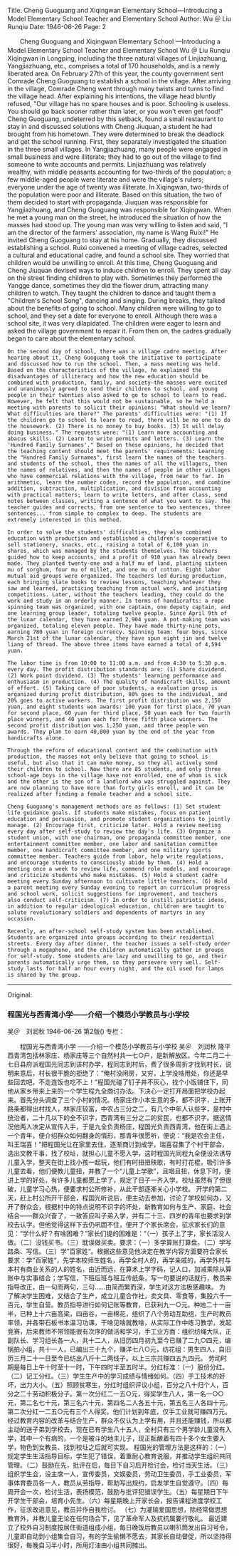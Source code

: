Title: Cheng Guoguang and Xiqingwan Elementary School—Introducing a Model Elementary School Teacher and Elementary School
Author: Wu ＠ Liu Runqiu
Date: 1946-06-26
Page: 2

　　Cheng Guoguang and Xiqingwan Elementary School
    —Introducing a Model Elementary School Teacher and Elementary School
    Wu ＠ Liu Runqiu
    Xiqingwan in Longping, including the three natural villages of Linjiazhuang, Yangjiazhuang, etc., comprises a total of 170 households, and is a newly liberated area. On February 27th of this year, the county government sent Comrade Cheng Guoguang to establish a school in the village. After arriving in the village, Comrade Cheng went through many twists and turns to find the village head. After explaining his intentions, the village head bluntly refused, "Our village has no spare houses and is poor. Schooling is useless. You should go back sooner rather than later, or you won't even get food!" Cheng Guoguang, undeterred by this setback, found a small restaurant to stay in and discussed solutions with Cheng Jiuquan, a student he had brought from his hometown. They were determined to break the deadlock and get the school running. First, they separately investigated the situation in the three small villages. In Yangjiazhuang, many people were engaged in small business and were illiterate; they had to go out of the village to find someone to write accounts and permits. Linjiazhuang was relatively wealthy, with middle peasants accounting for two-thirds of the population; a few middle-aged people were literate and were the village's rulers; everyone under the age of twenty was illiterate. In Xiqingwan, two-thirds of the population were poor and illiterate. Based on this situation, the two of them decided to start with propaganda. Jiuquan was responsible for Yangjiazhuang, and Cheng Guoguang was responsible for Xiqingwan. When he met a young man on the street, he introduced the situation of how the masses had stood up. The young man was very willing to listen and said, "I am the director of the farmers' association, my name is Wang Ruixi!" He invited Cheng Guoguang to stay at his home. Gradually, they discussed establishing a school. Ruixi convened a meeting of village cadres, selected a cultural and educational cadre, and found a school site. They worried that children would be unwilling to enroll. At this time, Cheng Guoguang and Cheng Jiuquan devised ways to induce children to enroll. They spent all day on the street finding children to play with. Sometimes they performed the Yangge dance, sometimes they did the flower drum, attracting many children to watch. They taught the children to dance and taught them a "Children's School Song", dancing and singing. During breaks, they talked about the benefits of going to school. Many children were willing to go to school, and they set a date for everyone to enroll. Although there was a school site, it was very dilapidated. The children were eager to learn and asked the village government to repair it. From then on, the cadres gradually began to care about the elementary school.

    On the second day of school, there was a village cadre meeting. After hearing about it, Cheng Guoguang took the initiative to participate and discussed how to run the school. Then, a mass meeting was held. Based on the characteristics of the village, he explained the disadvantages of illiteracy and how the new education should be combined with production, family, and society—the masses were excited and unanimously agreed to send their children to school, and young people in their twenties also asked to go to school to learn to read. However, he felt that this would not be sustainable, so he held a meeting with parents to solicit their opinions: "What should we learn? What difficulties are there?" The parents' difficulties were: "(1) If the children go to school to learn to read, there will be no one to do the housework. (2) There is no money to buy books. (3) It will delay doing business." The requests were: "(1) Learn more accounting and abacus skills. (2) Learn to write permits and letters. (3) Learn the 'Hundred Family Surnames'." Based on these opinions, he decided that the teaching content should meet the parents' requirements: Learning the "Hundred Family Surnames", first learn the names of the teachers and students of the school, then the names of all the villagers, then the names of relatives, and then the names of people in other villages who have commercial relations with the village, from near to far. In arithmetic, learn the number codes, record the population, and combine addition, subtraction, multiplication, and division from accounting with practical matters; learn to write letters, and after class, send notes between classes, writing a sentence of what you want to say. The teacher guides and corrects, from one sentence to two sentences, three sentences... from simple to complex to deep. The students are extremely interested in this method.

    In order to solve the students' difficulties, they also combined education with production and established a children's cooperative to sell stationery, snacks, etc., raising a total of 6,100 yuan in shares, which was managed by the students themselves. The teachers guided how to keep accounts, and a profit of 910 yuan has already been made. They planted twenty-one and a half mu of land, planting sixteen mu of sorghum, four mu of millet, and one mu of cotton. Eight labor mutual aid groups were organized. The teachers led during production, each bringing slate books to review lessons, teaching whatever they saw and learned, practicing teaching from actual work, and initiating competitions. Later, without the teachers leading, they could do the work and study in an orderly manner. In terms of handicrafts: a rope spinning team was organized, with one captain, one deputy captain, and one learning group leader, totaling twelve people. Since April 9th of the lunar calendar, they have earned 2,904 yuan. A pot-making team was organized, totaling eleven people. They have made thirty-nine pots, earning 780 yuan in foreign currency. Spinning team: four boys, since March 21st of the lunar calendar, they have spun eight jin and twelve liang of thread. The above three items have earned a total of 4,594 yuan.

    The labor time is from 10:00 to 11:00 a.m. and from 4:30 to 5:30 p.m. every day. The profit distribution standards are: (1) Share dividend. (2) Work point dividend. (3) The students' learning performance and enthusiasm in production. (4) The quality of handicraft skills, amount of effort. (5) Taking care of poor students, a evaluation group is organized during profit distribution, 80% goes to the individual, and 20% goes to active workers. The first profit distribution was 2,150 yuan, and eight students won awards: 100 yuan for first place, 70 yuan for second place, 60 yuan for third place, 50 yuan each for two fourth place winners, and 40 yuan each for three fifth place winners. The second profit distribution was 1,250 yuan, and three people won awards. They plan to earn 40,000 yuan by the end of the year from handicrafts alone.

    Through the reform of educational content and the combination with production, the masses not only believe that going to school is useful, but also that it can make money, so they all actively send their children to school. Now there are 85 students, and only three school-age boys in the village have not enrolled, one of whom is sick and the other is the son of a landlord who was struggled against. They are now planning to have more than forty girls enroll, and it can be realized after finding a female teacher and a school site.

    Cheng Guoguang's management methods are as follows: (1) Set student life guidance goals. If students make mistakes, focus on patient education and persuasion, and promote student organizations to jointly manage. (2) Encourage first, criticize later. Hold a review meeting every day after self-study to review the day's life. (3) Organize a student union, with one chairman, one propaganda committee member, one entertainment committee member, one labor and sanitation committee member, one handicraft committee member, and one military sports committee member. Teachers guide from labor, help write regulations, and encourage students to consciously abide by them. (4) Hold a meeting once a week to review life, commend role models, and encourage and criticize students who make mistakes. (5) Hold a student cadre meeting every Sunday afternoon to cultivate little teachers. (6) Hold a parent meeting every Sunday evening to report on curriculum progress and school work, solicit suggestions for improvement, and teachers also conduct self-criticism. (7) In order to instill patriotic ideas, in addition to regular ideological education, children are taught to salute revolutionary soldiers and dependents of martyrs in any occasion.

    Recently, an after-school self-study system has been established. Students are organized into groups according to their residential streets. Every day after dinner, the teacher issues a self-study order through a megaphone, and the children automatically gather in groups for self-study. Some students are lazy and unwilling to go, and their parents automatically urge them, so they persevere very well. Self-study lasts for half an hour every night, and the oil used for lamps is shared by the group.



<hr /> 

Original: 


### 程国光与西青湾小学——介绍一个模范小学教员与小学校
吴＠　刘润秋
1946-06-26
第2版()
专栏：

　　程国光与西青湾小学
    ——介绍一个模范小学教员与小学校
    吴＠　刘润秋
    隆平西青湾包括林家庄、杨家庄等三个自然村共一七○户，是新解放区。今年二月二十七日县府派程国光同志到该村办学，程同志到村后，费了很多周折才找到村长，说明来意后，村长很干脆的拒绝了：“俺村没闲房，又穷，上学没啥用处，你还是早些回去吧，不走连饭也吃不上！”程国光碰了钉子并不灰心，找个小饭铺住下，同他从家乡带来上来的一个学生程九全商讨办法。下决心一定打开局面把学校办起来。首先分头调查了三个小村的情况。杨家庄作小本生意的多，都不识字，上账开路条都得出村找人，林家庄较富，中农占三分之二，有几个中年人认些字，是村中统治者，二十几以下的全不识字，西青湾有三分之二的贫民，也都不识字。据这情况他两人决定从宣传入手，于是九全负责杨庄，程国光负责西青湾，他在街上遇上一个青年，便介绍群众如何翻身的情形，那青年很愿听，便说：“我是农会主任，叫王瑞喜！”把程国光让在家里去住，逐渐商讨到成学，瑞喜召集了个村干部会，选出文教干事，找了校址，就担心儿童不愿入学，这时程国光同程九全便设法诱导儿童入学，整天在街上找小孩一起玩，他们有时扭扭秧歌，有时打花棍，吸引许多儿童去看，他们便教儿童扭，并教了一个“儿童上学歌”，且唱且扭，休息下时，便讲上学的好处，有许多儿童都愿上学了，规定了日子一齐入学。校址虽然有了但很破，儿童学习心热，便要求村公所修补，从此干部逐渐关心小学校。
    开学的第二天，赶上村公所开干部会，程国光听说后，便主动去参加，讨论了学校如何办，又开了群众会，根据村中的特点说明不识字的坏处，新教育如何与生产、家庭、社会结合——群众兴奋了，一致答应叫子弟入学，并有二十三、四岁的青年也要求到学校去认字。但他觉得这样下去仍巩固不住，便开了个家长席会，征求家长们的意见：“学什么好？有啥困难？”家长们提的困难是：“（一）孩子上了字，家长活没人做。（二）没钱买书。（三）耽误做买卖。要求：（一）多学算账打算盘。（二）学写路条、写信。（三）学”百家姓“。根据这些意见他决定在教学内容方面要符合家长要求：学”百家姓“，先学本校师生姓名，再学全村人的，再学亲戚的，再学外村与本村有商业关系的人的姓名，由近而远，在算术上学字码，记人口，加减乘除从算账中与实事结合；学写信，下班后班与班互传纸条，写一句要说的话就行，教员来指导改正，由一句而两句，三句……由简而繁而深，学生对这方法极感趣味。
    为了解决学生困难，又结合了生产，成立儿童合作社，卖文具、零食等，集股六千一百元，学生自营。教员指导进行如何记账等教育，已获利九一○元。种地二十一亩半，已种上十六亩高粱，四亩谷，一亩棉花，组织了八个劳动互助组，生产时教员率领，并各带石板书本温习功课，干啥见啥就教啥，从实际工作中练习教学，发起竞赛，后来教师不带领能很有次序的做活和学习，手工业方面：组织纺绳大队，正副队长、学习组长各一人，共十二人，从旧历四月初九至今已赚了二九○四元，编锅拍小组，共十一人，已编出三十九个，赚洋七八○元，纺花组：男生四人，自旧历三月二十一日至今已纺出八斤十二两线子。以上三宗共赚四五九四元。
    劳动时期是每日上午十时至十一时，下午四时半至五时半。分红标准：（一）股份分红。（二）记工分红。（三）学生生产中的学习成绩与情绪如何。（四）手工技术的好坏，出力大小。（五）照顾贫寒生，分红时组织评议小组，百分之八十归个人，百分之二十劳动积极分子。第一次分红二一五○元，得奖学生八人，第一名一○○元，第二名七十元，第三名六十元，第四名二人各五十元，第五名三人各四十元。第二次分红一二五○元有三个人得奖。他们计划到年底，仅手工业就可赚四万元。
    经过教育内容的改革与结合生产，群众不仅认为上学有用，并且还能赚钱，所以都主动的送子弟到学校去，现在已有学生八十五人，全村只有三个男学龄儿童没有入学，其中一个有病的，一个是被斗的地主儿子，现正酝酿着有四十多个女生要入学，物色到女教员、找到校址之后就可实现。
    程国光的管理方法是这样的：（一）规定学生生活指导目标，学生犯了错误，着重耐心教育说服，并推动学生组织共同管理。（二）鼓励在先，批评在后，每日下自习后开检讨会，检讨当天生活。（三）组织学生会，设主席一人，宣传委员，文娱委员，劳动卫生委员，手工业委员，军事体育委员各一人，教员从劳指导，帮助写出规约，启发学生自觉遵守。（四）每周开会一次，检讨生活，表扬模范，鼓励与批评犯错误学生。（五）每星期日下午开学生干部会，培育小先生。（六）每星期晚上开家长会，报告课程进度学校工作，征求改进意见，教员并作自我检讨。  （七）为灌输爱国思想，除经常做思想教育外，并教儿童无论在任何场合下，见了革命军人及抗抗属要行敬礼。
    最近建立了校外自习制度按居住街道组成小组，每日晚饭后教员以喇叭筒发出自习号令，儿童即自动到小组集合自习，有的学生偷懒不愿去，其家长自动督促，所以坚持得很好，每晚自习半小时，所用灯油由小组共同摊出。
